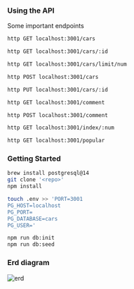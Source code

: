 ### Using the API
Some important endpoints
```bash
http GET localhost:3001/cars

http GET localhost:3001/cars/:id

http GET localhost:3001/cars/limit/num

http POST localhost:3001/cars

http PUT localhost:3001/cars/:id

http GET localhost:3001/comment

http POST localhost:3001/comment

http GET localhost:3001/index/:num

http GET localhost:3001/popular
```
### Getting Started
```bash
brew install postgresql@14
git clone '<repo>'
npm install

touch .env >> 'PORT=3001
PG_HOST=localhost
PG_PORT=
PG_DATABASE=cars
PG_USER='
```
```bash
npm run db:init
npm run db:seed
```
### Erd diagram
![erd](https://i.imgur.com/zevkTY6.png)